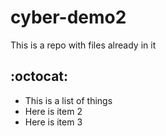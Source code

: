 # cyber-demo2

This is a repo with files already in it

## :octocat:


* This is a list of things
* Here is item 2
* Here is item 3
